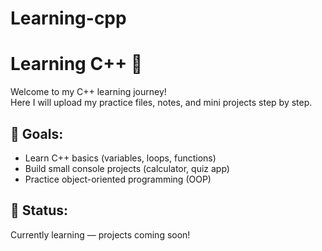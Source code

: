 # Learning-cpp
# Learning C++ 🚀

Welcome to my C++ learning journey!  
Here I will upload my practice files, notes, and mini projects step by step.

## 📌 Goals:
- Learn C++ basics (variables, loops, functions)
- Build small console projects (calculator, quiz app)
- Practice object-oriented programming (OOP)

## 📅 Status:
Currently learning — projects coming soon!
